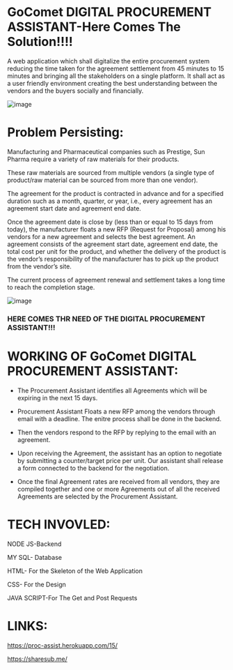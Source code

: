 # GoComet DIGITAL PROCUREMENT ASSISTANT-Here Comes The Solution!!!!

A web application which shall digitalize the entire procurement system reducing the time taken for the agreement settlement from 45 minutes to 15 minutes and bringing all the stakeholders on a single platform. It shall act as a user friendly environment creating the best understanding between the vendors and the buyers socially and financially.


![image](https://user-images.githubusercontent.com/77975418/111883628-83190000-89e2-11eb-8584-92c699dfc9e3.png)



# Problem Persisting:

Manufacturing and Pharmaceutical companies such as Prestige, Sun Pharma require a variety of raw materials for their products.

These raw materials are sourced from multiple vendors (a single type of product/raw material can be sourced from more than one vendor). 

The agreement for the product is contracted in advance and for a specified duration such as a month, quarter, or year, i.e., every agreement has an agreement start date and agreement end date. 

Once the agreement date is close by (less than or equal to 15 days from today), the manufacturer floats a new RFP (Request for Proposal) among his vendors for a new agreement and selects the best agreement. An agreement consists of the agreement start date, agreement end date, the total cost per unit for the product, and whether the delivery of the product is the vendor’s responsibility of the manufacturer has to pick up the product from the vendor’s site.


The current process of agreement renewal and settlement takes a long time to reach the completion stage.


![image](https://user-images.githubusercontent.com/77975418/111883647-a8a60980-89e2-11eb-8044-b1a692c02d45.png)


### HERE COMES THR NEED OF THE DIGITAL PROCUREMENT ASSISTANT!!!

# WORKING OF GoComet DIGITAL PROCUREMENT ASSISTANT:

* The Procurement Assistant identifies all Agreements which will be expiring in the next 15 days.

* Procurement Assistant Floats a new RFP among the vendors through email with a deadline. The enitre process shall be done in the backend.

* Then the vendors respond to the RFP by replying to the email with an agreement.

* Upon receiving the Agreement, the assistant has an option to negotiate by submitting a counter/target price per unit. Our assistant shall release a form connected to the backend for the negotiation.

* Once the final Agreement rates are received from all vendors, they are compiled together and one or more Agreements out of all the received Agreements are selected by the Procurement Assistant.


# TECH INVOVLED:

NODE JS-Backend

MY SQL- Database

HTML- For the Skeleton of the Web Application

CSS- For the Design

JAVA SCRIPT-For The Get and Post Requests


# LINKS:

https://proc-assist.herokuapp.com/15/

https://sharesub.me/

